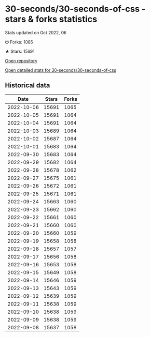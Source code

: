 # 30-seconds/30-seconds-of-css - stars & forks statistics

Stats updated on Oct 2022, 06

☋ Forks: 1065

★ Stars: 15691

[Open repository](https://github.com/30-seconds/30-seconds-of-css)

[Open detailed stats for 30-seconds/30-seconds-of-css](https://reviewgithub.com/rep/30-seconds/30-seconds-of-css)

## Historical data
| Date | Stars | Forks |
|------|-------|-------|
| 2022-10-06 | 15691 | 1065 | 
| 2022-10-05 | 15691 | 1064 | 
| 2022-10-04 | 15691 | 1064 | 
| 2022-10-03 | 15689 | 1064 | 
| 2022-10-02 | 15687 | 1064 | 
| 2022-10-01 | 15683 | 1064 | 
| 2022-09-30 | 15683 | 1064 | 
| 2022-09-29 | 15682 | 1064 | 
| 2022-09-28 | 15678 | 1062 | 
| 2022-09-27 | 15675 | 1061 | 
| 2022-09-26 | 15672 | 1061 | 
| 2022-09-25 | 15671 | 1061 | 
| 2022-09-24 | 15663 | 1060 | 
| 2022-09-23 | 15662 | 1060 | 
| 2022-09-22 | 15661 | 1060 | 
| 2022-09-21 | 15660 | 1060 | 
| 2022-09-20 | 15660 | 1059 | 
| 2022-09-19 | 15658 | 1058 | 
| 2022-09-18 | 15657 | 1057 | 
| 2022-09-17 | 15656 | 1058 | 
| 2022-09-16 | 15653 | 1058 | 
| 2022-09-15 | 15649 | 1058 | 
| 2022-09-14 | 15646 | 1059 | 
| 2022-09-13 | 15643 | 1059 | 
| 2022-09-12 | 15639 | 1059 | 
| 2022-09-11 | 15638 | 1059 | 
| 2022-09-10 | 15638 | 1059 | 
| 2022-09-09 | 15638 | 1059 | 
| 2022-09-08 | 15637 | 1058 | 

